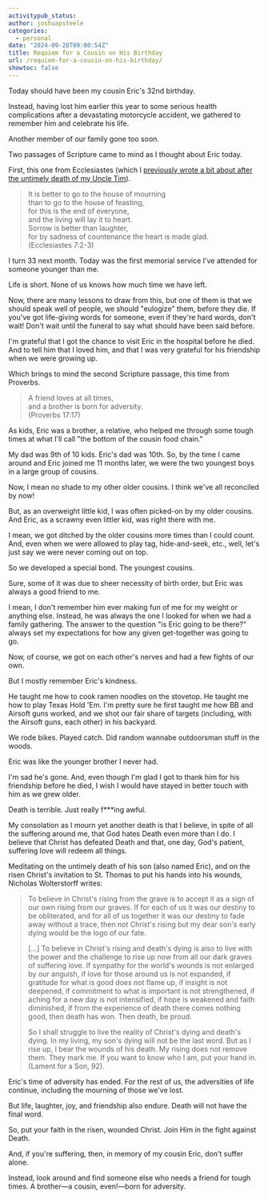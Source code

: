```yaml
---
activitypub_status:
author: joshuapsteele
categories:
  - personal
date: "2024-09-28T09:00:54Z"
title: Requiem for a Cousin on His Birthday
url: /requiem-for-a-cousin-on-his-birthday/
showtoc: false
---
```


Today should have been my cousin Eric's 32nd birthday.

Instead, having lost him earlier this year to some serious health complications after a devastating motorcycle accident, we gathered to remember him and celebrate his life.

Another member of our family gone too soon.

Two passages of Scripture came to mind as I thought about Eric today. 

First, this one from Ecclesiastes (which I [previously wrote a bit about after the untimely death of my Uncle Tim](https://joshuapsteele.com/20150424my-uncle-timothy-steele/)).

> It is better to go to the house of mourning  
> than to go to the house of feasting,  
> for this is the end of everyone,  
> and the living will lay it to heart.  
> Sorrow is better than laughter,  
> for by sadness of countenance the heart is made glad.  
> (Ecclesiastes 7:2-3)

I turn 33 next month. Today was the first memorial service I've attended for someone younger than me.

Life is short. None of us knows how much time we have left.

Now, there are many lessons to draw from this, but one of them is that we should speak well of people, we should "eulogize" them, before they die. If you've got life-giving words for someone, even if they're hard words, don't wait! Don't wait until the funeral to say what should have been said before.

I'm grateful that I got the chance to visit Eric in the hospital before he died. And to tell him that I loved him, and that I was very grateful for his friendship when we were growing up.

Which brings to mind the second Scripture passage, this time from Proverbs.

> A friend loves at all times,  
> and a brother is born for adversity.  
> (Proverbs 17:17)

As kids, Eric was a brother, a relative, who helped me through some tough times at what I'll call "the bottom of the cousin food chain."

My dad was 9th of 10 kids. Eric's dad was 10th. So, by the time I came around and Eric joined me 11 months later, we were the two youngest boys in a large group of cousins.

Now, I mean no shade to my other older cousins. I think we've all reconciled by now!

But, as an overweight little kid, I was often picked-on by my older cousins. And Eric, as a scrawny even littler kid, was right there with me.

I mean, we got ditched by the older cousins more times than I could count. And, even when we were allowed to play tag, hide-and-seek, etc., well, let's just say we were never coming out on top.

So we developed a special bond. The youngest cousins.

Sure, some of it was due to sheer necessity of birth order, but Eric was always a good friend to me. 

I mean, I don't remember him ever making fun of me for my weight or anything else. Instead, he was always the one I looked for when we had a family gathering. The answer to the question "is Eric going to be there?" always set my expectations for how any given get-together was going to go.

Now, of course, we got on each other's nerves and had a few fights of our own.

But I mostly remember Eric's kindness. 

He taught me how to cook ramen noodles on the stovetop. He taught me how to play Texas Hold 'Em. I'm pretty sure he first taught me how BB and Airsoft guns worked, and we shot our fair share of targets (including, with the Airsoft guns, each other) in his backyard. 

We rode bikes. Played catch. Did random wannabe outdoorsman stuff in the woods.

Eric was like the younger brother I never had.

I'm sad he's gone. And, even though I'm glad I got to thank him for his friendship before he died, I wish I would have stayed in better touch with him as we grew older.

Death is terrible. Just really f***ing awful. 

My consolation as I mourn yet another death is that I believe, in spite of all the suffering around me, that God hates Death even more than I do. I believe that Christ has defeated Death and that, one day, God's patient, suffering love will redeem all things.

Meditating on the untimely death of his son (also named Eric), and on the risen Christ's invitation to St. Thomas to put his hands into his wounds, Nicholas Wolterstorff writes:

> To believe in Christ's rising from the grave is to accept it as a sign of our own rising from our graves. If for each of us it was our destiny to be obliterated, and for all of us together it was our destiny to fade away without a trace, then not Christ's rising but my dear son's early dying would be the logo of our fate.  
>  
> [...] To believe in Christ's rising and death's dying is also to live with the power and the challenge to rise up now from all our dark graves of suffering love. If sympathy for the world's wounds is not enlarged by our anguish, if love for those around us is not expanded, if gratitude for what is good does not flame up, if insight is not deepened, if commitment to what is important is not strengthened, if aching for a new day is not intensified, if hope is weakened and faith diminished, if from the experience of death there comes nothing good, then death has won. Then death, be proud.  
>  
> So I shall struggle to live the reality of Christ's dying and death's dying. In my living, my son's dying will not be the last word. But as I rise up, I bear the wounds of his death. My rising does not remove them. They mark me. If you want to know who I am, put your hand in.  
> (Lament for a Son, 92). 

Eric's time of adversity has ended. For the rest of us, the adversities of life continue, including the mourning of those we've lost.

But life, laughter, joy, and friendship also endure. Death will not have the final word. 

So, put your faith in the risen, wounded Christ. Join Him in the fight against Death. 

And, if you're suffering, then, in memory of my cousin Eric, don't suffer alone. 

Instead, look around and find someone else who needs a friend for tough times. A brother—a cousin, even!—born for adversity. 